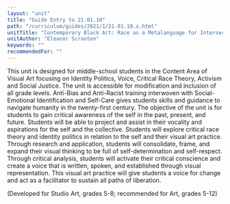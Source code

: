 ```yaml
---
layout: "unit"
title: "Guide Entry to 21.01.10"
path: "/curriculum/guides/2021/1/21.01.10.x.html"
unitTitle: "Contemporary Black Art: Race as a Metalanguage for Intersectionality"
unitAuthor: "Eleanor Scranton"
keywords: ""
recommendedFor: "" 
---
```

<main>
        <p>This unit is designed for middle-school students in the Content Area of Visual Art focusing on Identity Politics, Voice, Critical Race Theory, Activism and Social Justice. The unit is accessible for modification and inclusion of all grade levels. Anti-Bias and Anti-Racist training interwoven with Social-Emotional Identification and Self-Care gives students skills and guidance to navigate humanity in the twenty-first century. The objective of the unit is for students to gain critical awareness of the self in the past, present, and future. Students will be able to project and assist in their vocality and aspirations for the self and the collective. Students will explore critical race theory and identity politics in relation to the self and their visual art practice. Through research and application, students will consolidate, frame, and expand their visual thinking to be full of self-determination and self-respect. Through critical analysis, students will activate their critical conscience and create a voice that is written, spoken, and established through visual representation. This visual art practice will give students a voice for change and act as a facilitator to sustain all paths of liberation.</p>
<p>(Developed for Studio Art, grades 5-8; recommended for Art, grades 5-12)</p>
</main>
